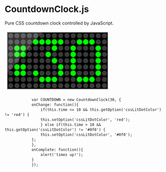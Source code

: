# CountdownClock.js
Pure CSS countdown clock controlled by JavaScript.

![ScreenShot](/ScreenShot.png?raw=true "Optional Title")

```
    		var COUNTDOWN = new CountdownClock(30, {
      		onChange: function(){
        		if(this.time <= 10 && this.getOption('cssLitDotColor') != 'red') {
          		this.setOption('cssLitDotColor', 'red');
        		} else if(this.time > 10 && this.getOption('cssLitDotColor') != '#0f0') {
          		this.setOption('cssLitDotColor', '#0f0');
            };
      		},
      		onComplete: function(){
        		alert('times up!');
      		}
    		});
```
